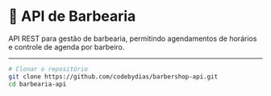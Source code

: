 # 💈 API de Barbearia

API REST para gestão de barbearia, permitindo agendamentos de horários e controle de agenda por barbeiro.

---


```bash
# Clonar o repositório
git clone https://github.com/codebydias/barbershop-api.git
cd barbearia-api

